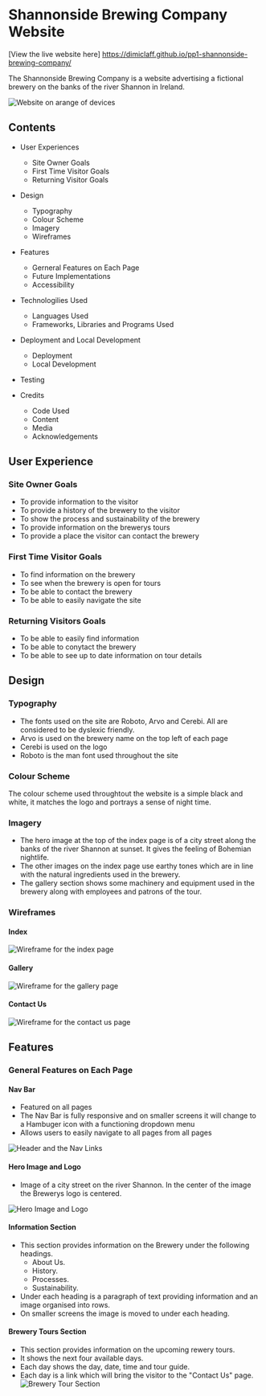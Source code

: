 # Shannonside Brewing Company Website

[View the live website here] https://dimiclaff.github.io/pp1-shannonside-brewing-company/

The Shannonside Brewing Company is a website advertising a fictional brewery on the banks of the river Shannon in Ireland.

![Website on arange of devices](assets/images/readme-images/website_responsiveness.png)

## Contents

- User Experiences
    - Site Owner Goals
    - First Time Visitor Goals
    - Returning Visitor Goals

- Design
    - Typography
    - Colour Scheme
    - Imagery
    - Wireframes

- Features
    - Gerneral Features on Each Page
    - Future Implementations
    - Accessibility

- Technologilies Used
    - Languages Used
    - Frameworks, Libraries and Programs Used

- Deployment and Local Development
    - Deployment
    - Local Development

- Testing

- Credits
    - Code Used
    - Content
    - Media
    - Acknowledgements

## User Experience
### Site Owner Goals
- To provide information to the visitor
- To provide a history of the brewery to the visitor
- To show the process and sustainability of the brewery
- To provide information on the brewerys tours
- To provide a place the visitor can contact the brewery

### First Time Visitor Goals
- To find information on the brewery
- To see when the brewery is open for tours
- To be able to contact the brewery
- To be able to easily navigate the site

### Returning Visitors Goals
- To be able to easily find information
- To be able to conytact the brewery
- To be able to see up to date information on tour details

## Design
### Typography
- The fonts used on the site are Roboto, Arvo and Cerebi. All are considered to be dyslexic friendly.
- Arvo is used on the brewery name on the top left of each page
- Cerebi is used on the logo
- Roboto is the man font used throughout the site

### Colour Scheme
The colour scheme used throughtout the website is a simple black and white, it matches the logo and portrays a sense of night time.

### Imagery
- The hero image at the top of the index page is of a city street along the banks of the river Shannon at sunset. It gives the feeling of Bohemian nightlife. 
- The other images on the index page use earthy tones which are in line with the natural ingredients used in the brewery.
- The gallery section shows some machinery and equipment used in the brewery along with employees and patrons of the tour.

### Wireframes

#### Index
![Wireframe for the index page](assets/wireframe/index_wireframe.png)
<br>

#### Gallery
![Wireframe for the gallery page](assets/wireframe/gallery_wireframe.png)
<br>

#### Contact Us
![Wireframe for the contact us page](assets/wireframe/contact_wireframe.png)


## Features
### General Features on Each Page
#### Nav Bar
- Featured on all pages
- The Nav Bar is fully responsive and on smaller screens it will change to a Hambuger icon with a functioning dropdown menu
- Allows users to easily navigate to all pages from all pages

![Header and the Nav Links](assets/images/readme-images/Header.png)

#### Hero Image and Logo
- Image of a city street on the river Shannon. In the center of the image the Brewerys logo is centered.

![Hero Image and Logo](assets/images/readme-images/Heroimage_logo.png)

#### Information Section
- This section provides information on the Brewery under the following headings.
    - About Us.
    - History.
    - Processes.
    - Sustainability.
- Under each heading is a paragraph of text providing information and an image organised into rows.
- On smaller screens the image is moved to under each heading.

#### Brewery Tours Section
- This section provides information on the upcoming rewery tours.
- It shows the next four available days.
- Each day shows the day, date, time and tour guide.
- Each day is a link which will bring the visitor to the "Contact Us" page.
![Brewery Tour Section](assets/images/readme-images/tours.png)